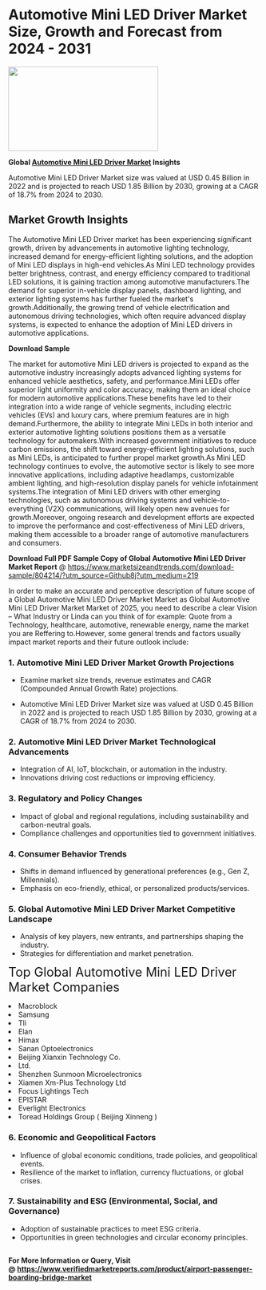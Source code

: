 <H1>Automotive Mini LED Driver Market Size, Growth and Forecast from 2024 - 2031</H1><img class="aligncenter size-medium wp-image-584254" src="https://thirdeyenews.in/wp-content/uploads/2024/09/Global-Market-Research-300x168.jpeg" alt="" width="300" height="168" /><p><strong>Global&nbsp;<a href="https://www.marketsizeandtrends.com/download-sample/804214/?utm_source=Github8j?utm_medium=219">Automotive Mini LED Driver Market</a> Insights</strong></p><p>Automotive Mini LED Driver Market size was valued at USD 0.45 Billion in 2022 and is projected to reach USD 1.85 Billion by 2030, growing at a CAGR of 18.7% from 2024 to 2030.</p><p><h2>Market Growth Insights</h2> <p>The Automotive Mini LED Driver market has been experiencing significant growth, driven by advancements in automotive lighting technology, increased demand for energy-efficient lighting solutions, and the adoption of Mini LED displays in high-end vehicles.As Mini LED technology provides better brightness, contrast, and energy efficiency compared to traditional LED solutions, it is gaining traction among automotive manufacturers.The demand for superior in-vehicle display panels, dashboard lighting, and exterior lighting systems has further fueled the market's growth.Additionally, the growing trend of vehicle electrification and autonomous driving technologies, which often require advanced display systems, is expected to enhance the adoption of Mini LED drivers in automotive applications.</p> <p><strong>Download Sample</strong></p> <p>The market for automotive Mini LED drivers is projected to expand as the automotive industry increasingly adopts advanced lighting systems for enhanced vehicle aesthetics, safety, and performance.Mini LEDs offer superior light uniformity and color accuracy, making them an ideal choice for modern automotive applications.These benefits have led to their integration into a wide range of vehicle segments, including electric vehicles (EVs) and luxury cars, where premium features are in high demand.Furthermore, the ability to integrate Mini LEDs in both interior and exterior automotive lighting solutions positions them as a versatile technology for automakers.With increased government initiatives to reduce carbon emissions, the shift toward energy-efficient lighting solutions, such as Mini LEDs, is anticipated to further propel market growth.As Mini LED technology continues to evolve, the automotive sector is likely to see more innovative applications, including adaptive headlamps, customizable ambient lighting, and high-resolution display panels for vehicle infotainment systems.The integration of Mini LED drivers with other emerging technologies, such as autonomous driving systems and vehicle-to-everything (V2X) communications, will likely open new avenues for growth.Moreover, ongoing research and development efforts are expected to improve the performance and cost-effectiveness of Mini LED drivers, making them accessible to a broader range of automotive manufacturers and consumers.<p><span class=""><strong>Download Full PDF Sample Copy of Global Automotive Mini LED Driver Market Report</strong> @ <a href="https://www.marketsizeandtrends.com/download-sample/804214/?utm_source=Github8j?utm_medium=219" target="_blank">https://www.marketsizeandtrends.com/download-sample/804214/?utm_source=Github8j?utm_medium=219</a></span></p><p>In order to make an accurate and perceptive description of future scope of a Global&nbsp;Automotive Mini LED Driver Market Market as Global&nbsp;Automotive Mini LED Driver Market Market of 2025, you need to describe a clear Vision &ndash; What Industry or Linda can you think of for example: Quote from a Technology, healthcare, automotive, renewable energy, name the market you are Reffering to.However, some general trends and factors usually impact market reports and their future outlook include:</p><h3>1.&nbsp;<strong>Automotive Mini LED Driver Market Growth Projections</strong></h3><ul><li>Examine market size trends, revenue estimates and CAGR (Compounded Annual Growth Rate) projections.</li><li><p>Automotive Mini LED Driver Market size was valued at USD 0.45 Billion in 2022 and is projected to reach USD 1.85 Billion by 2030, growing at a CAGR of 18.7% from 2024 to 2030.</p></li></ul><h3>2.&nbsp;<strong>Automotive Mini LED Driver Market Technological Advancements</strong></h3><ul><li>Integration of AI, IoT, blockchain, or automation in the industry.</li><li>Innovations driving cost reductions or improving efficiency.</li></ul><h3>3.&nbsp;<strong>Regulatory and Policy Changes</strong></h3><ul><li>Impact of global and regional regulations, including sustainability and carbon-neutral goals.</li><li>Compliance challenges and opportunities tied to government initiatives.</li></ul><h3>4.&nbsp;<strong>Consumer Behavior Trends</strong></h3><ul><li>Shifts in demand influenced by generational preferences (e.g., Gen Z, Millennials).</li><li>Emphasis on eco-friendly, ethical, or personalized products/services.</li></ul><h3>5.&nbsp;<strong>Global Automotive Mini LED Driver Market Competitive Landscape</strong></h3><ul><li>Analysis of key players, new entrants, and partnerships shaping the industry.</li><li>Strategies for differentiation and market penetration.</li></ul><p data-pm-slice="1 1 []"><span style="color: inherit; font-family: inherit; font-size: 25px;">Top Global Automotive Mini LED Driver Market Companies</span></p><div class="" data-test-id=""><p><li>Macroblock</li><li> Samsung</li><li> Tli</li><li> Elan</li><li> Himax</li><li> Sanan Optoelectronics</li><li> Beijing Xianxin Technology Co.</li><li> Ltd.</li><li> Shenzhen Sunmoon Microelectronics</li><li> Xiamen Xm-Plus Technology Ltd</li><li> Focus Lightings Tech</li><li> EPISTAR</li><li> Everlight Electronics</li><li> Toread Holdings Group ( Beijing Xinneng )</li></p></div><h3>6.&nbsp;<strong>Economic and Geopolitical Factors</strong></h3><ul><li>Influence of global economic conditions, trade policies, and geopolitical events.</li><li>Resilience of the market to inflation, currency fluctuations, or global crises.</li></ul><h3>7.&nbsp;<strong>Sustainability and ESG (Environmental, Social, and Governance)</strong></h3><ul><li>Adoption of sustainable practices to meet ESG criteria.</li><li>Opportunities in green technologies and circular economy principles.</li></ul><h2><strong style="font-size: 14px;">For More Information or Query, Visit @&nbsp;</strong><a style="background-color: #ffffff; font-size: 14px;" href="https://www.marketsizeandtrends.com/report/automotive-mini-led-driver-market/" target="_blank">https://www.verifiedmarketreports.com/product/airport-passenger-boarding-bridge-market</a></h2>